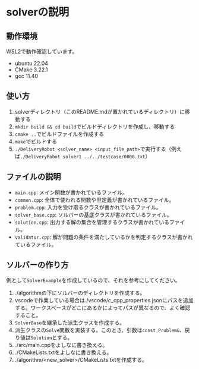 # solverの説明

## 動作環境

WSL2で動作確認しています。

- ubuntu 22.04
- CMake 3.22.1
- gcc 11.40

## 使い方

1. solverディレクトリ（このREADME.mdが置かれているディレクトリ）に移動する
2. `mkdir build && cd build`でビルドディレクトリを作成し、移動する
3. `cmake ..`でビルドファイルを作成する
4. `make`でビルドする
5. `./DeliveryRobot <solver_name> <input_file_path>`で実行する（例えば`./DeliveryRobot solver1 ../../testcase/0000.txt`）

## ファイルの説明

- `main.cpp`: メイン関数が書かれているファイル。
- `common.cpp`: 全体で使われる関数や型定義が書かれているファイル。
- `problem.cpp`: 入力を受け取るクラスが書かれているファイル。
- `solver_base.cpp`: ソルバーの基底クラスが書かれているファイル。
- `solution.cpp`: 出力する解の集合を管理するクラスが書かれているファイル。
- `validator.cpp`: 解が問題の条件を満たしているかを判定するクラスが書かれているファイル。

## ソルバーの作り方

例として`SolverExample`を作成しているので、それを参考にしてください。

1. ./algorithmの下にソルバーのディレクトリを作成する。
2. vscodeで作業している場合は./vscode/c_cpp_properties.jsonにパスを追加する。ワークスペースがどこにあるかによってパスが異なるので、よく確認すること。
3. `SolverBase`を継承した派生クラスを作成する。
4. 派生クラスの`Solve`関数を実装する。このとき、引数は`const Problem&`、戻り値は`Solution`とする。
5. ./src/main.cppをよしなに書き換える。
6. ./CMakeLists.txtをよしなに書き換える。
7. ./algorithm/<new_solver>/CMakeLists.txtを作成する。